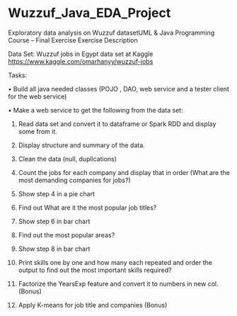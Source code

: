 # Wuzzuf_Java_EDA_Project
 Exploratory data analysis on Wuzzuf datasetUML & Java Programming Course – Final Exercise
Exercise Description

Data Set:
Wuzzuf jobs in Egypt data set at Kaggle
https://www.kaggle.com/omarhanyy/wuzzuf-jobs

Tasks:

•	Build all java needed classes (POJO , DAO, web service and a tester client for the web service)

•	Make a web service to get the following from the data set:

1.	Read data set and convert it to dataframe or Spark RDD and display some from it.
2.	Display structure and summary of the data.
3.	Clean the data (null, duplications)

4.	Count the jobs for each company and display that in order (What are the most demanding companies for jobs?)
5.	Show step 4 in a pie chart 

6.	Find out What are it the most popular job titles? 
7.	Show step 6 in bar chart 

8.	Find out the most popular areas?
9.	Show step 8 in bar chart 

10.	Print skills one by one and how many each repeated and order the output to find out the most important skills required?

11.	Factorize the YearsExp feature and convert it to numbers in new col. (Bonus)
12.	Apply K-means for job title and companies (Bonus)
